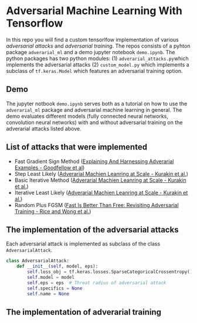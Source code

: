 # Adversarial Machine Learning With Tensorflow
In this repo you will find a custom tensorlfow implementation of various *adversarial attacks* and *adversarial training*. The repos consists of a pyhton package `adverarial_ml` and a demo jupyter notebook `demo.ipynb`. The python packages has two python modules: (1) `adverarial_attacks.py`which implements the adversarial attacks (2) `custom_model.py` which implements a subclass of `tf.keras.Model` which features an adversarial training option. 

## Demo
The jupyter notbook `demo.ipynb` serves both as a tutorial on how to use the `adverarial_ml` package and adversarial machine learning in general. The demo evaluates different models (fully connected neural networks, convolution neural networks) with and without adversarial training on the adverarial attacks listed above.

## List of attacks that were implemented

- Fast Gradient Sign Method ([Explaining And Harnessing Adverarial Examples - Goodfellow et al](https://arxiv.org/pdf/1412.6572.pdf))
- Step Least Likely ([Adverarial Machien Leanring at Scale - Kurakin et al.](https://arxiv.org/pdf/1611.01236.pdf))
- Basic Iterative Method ([Adverarial Machien Leanring at Scale - Kurakin et al.](https://arxiv.org/pdf/1611.01236.pdf))
- Iterative Least Likely ([Adverarial Machien Leanring at Scale - Kurakin et al.](https://arxiv.org/pdf/1611.01236.pdf))
- Random Plus FGSM ([Fast Is Better Than Free: Revisiting Adversarial Training - Rice and Wong et al.](https://arxiv.org/pdf/2001.03994.pdf))

## The implementation of the adversarial attacks
Each adversarial attack is implemented as subclass of the class `AdversarialAttack`.

```Python
class AdversarialAttack:
    def __init__(self, model, eps):
        self.loss_obj = tf.keras.losses.SparseCategoricalCrossentropy()  # Loss that is used for adversarial attack
        self.model = model
        self.eps = eps  # Threat radius of adversarial attack
        self.specifics = None
        self.name = None
```


## The implementation of adverarial training
